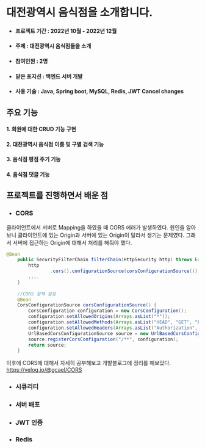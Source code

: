 # 대전광역시 음식점을 소개합니다.
- #### 프로젝트 기간 : 2022년 10월 - 2022년 12월
- #### 주제 : 대전광역시 음식점들을 소개
- #### 참여인원 : 2명
- #### 맡은 포지션 : 백엔드 서버 개발
- #### 사용 기술 : Java, Spring boot, MySQL, Redis, JWT  Cancel changes

## 주요 기능
#### 1. 회원에 대한 CRUD 기능 구현
#### 2. 대전광역시 음식점 이름 및 구별 검색 기능
#### 3. 음식점 평점 주기 기능
#### 4. 음식점 댓글 기능

## 프로젝트를 진행하면서 배운 점

- ### CORS
클라이언트에서 서버로 Mapping을 하였을 때 CORS 에러가 발생하였다. 원인을 알아보니 클라이언트에 있는 Origin과 서버에 있는 Origin이 달라서 생기는 문제였다. 그래서 서버에 접근하는 Origin에 대해서 처리를 해줘야 했다.

```java
@Bean
    public SecurityFilterChain filterChain(HttpSecurity http) throws Exception {
        http
                .cors().configurationSource(corsConfigurationSource())
        ....
    }
    
    //CORS 정책 설정
    @Bean
    CorsConfigurationSource corsConfigurationSource() {
        CorsConfiguration configuration = new CorsConfiguration();
        configuration.setAllowedOrigins(Arrays.asList("*"));
        configuration.setAllowedMethods(Arrays.asList("HEAD", "GET", "POST", "PUT"));
        configuration.setAllowedHeaders(Arrays.asList("Authorization", "Cache-Control", "Content-Type"));
        UrlBasedCorsConfigurationSource source = new UrlBasedCorsConfigurationSource();
        source.registerCorsConfiguration("/**", configuration);
        return source;
    }
```

이후에 CORS에 대해서 자세히 공부해보고 개발블로그에 정리를 해보았다.
https://velog.io/@gcael/CORS

- ### 시큐리티

- ### 서버 배포

- ### JWT 인증

- ### Redis


